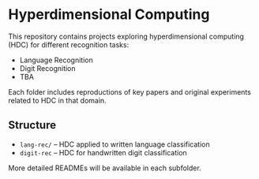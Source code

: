 # Hyperdimensional Computing

This repository contains projects exploring hyperdimensional computing (HDC) for different recognition tasks:

- Language Recognition
- Digit Recognition
- TBA

Each folder includes reproductions of key papers and original experiments related to HDC in that domain.

## Structure

- `lang-rec/` – HDC applied to written language classification
- `digit-rec` – HDC for handwritten digit classification

More detailed READMEs will be available in each subfolder.
